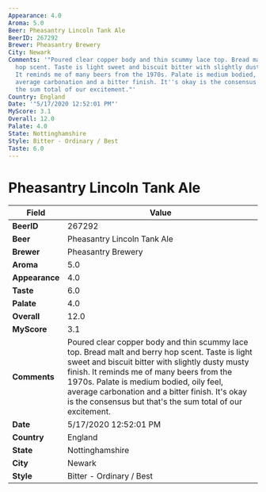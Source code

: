 ```yaml
---
Appearance: 4.0
Aroma: 5.0
Beer: Pheasantry Lincoln Tank Ale
BeerID: 267292
Brewer: Pheasantry Brewery
City: Newark
Comments: '"Poured clear copper body and thin scummy lace top. Bread malt and berry
  hop scent. Taste is light sweet and biscuit bitter with slightly dusty musty finish.
  It reminds me of many beers from the 1970s. Palate is medium bodied, oily feel,
  average carbonation and a bitter finish. It''s okay is the consensus but that''s
  the sum total of our excitement."'
Country: England
Date: '"5/17/2020 12:52:01 PM"'
MyScore: 3.1
Overall: 12.0
Palate: 4.0
State: Nottinghamshire
Style: Bitter - Ordinary / Best
Taste: 6.0
---
```


# Pheasantry Lincoln Tank Ale

| Field         | Value |
|---------------|-------|
| **BeerID** | 267292 |
| **Beer** | Pheasantry Lincoln Tank Ale |
| **Brewer** | Pheasantry Brewery |
| **Aroma** | 5.0 |
| **Appearance** | 4.0 |
| **Taste** | 6.0 |
| **Palate** | 4.0 |
| **Overall** | 12.0 |
| **MyScore** | 3.1 |
| **Comments** | Poured clear copper body and thin scummy lace top. Bread malt and berry hop scent. Taste is light sweet and biscuit bitter with slightly dusty musty finish. It reminds me of many beers from the 1970s. Palate is medium bodied, oily feel, average carbonation and a bitter finish. It's okay is the consensus but that's the sum total of our excitement. |
| **Date** | 5/17/2020 12:52:01 PM |
| **Country** | England |
| **State** | Nottinghamshire |
| **City** | Newark |
| **Style** | Bitter - Ordinary / Best |
